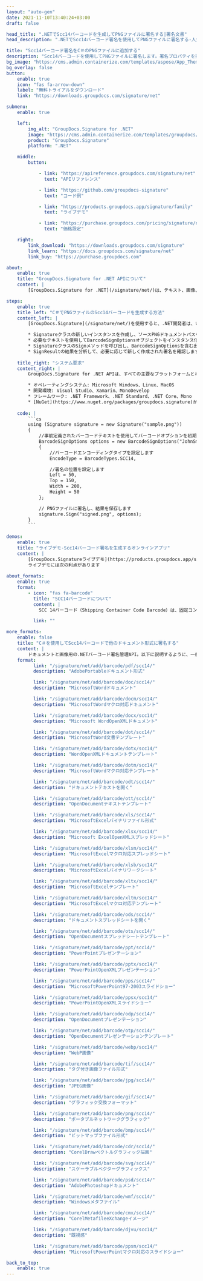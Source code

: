 ```yaml
---
layout: "auto-gen"
date: 2021-11-10T13:40:24+03:00
draft: false

head_title: ".NETでScc14バーコードを生成してPNGファイルに署名する|署名文書"
head_description: ".NETでScc14バーコード署名を使用してPNGファイルに署名する-人気のあるビジネスドキュメントや画像ファイル形式にバーコードを追加します."

title: "Scc14バーコード署名をC＃のPNGファイルに追加する"
description: "Scc14バーコードを使用してPNGファイルに署名します。署名プロパティを操作し、ニーズに合ったドキュメント内で高度な署名オプションを設定します."
bg_image: "https://cms.admin.containerize.com/templates/aspose/App_Themes/V3/images/bg/header1.png"
bg_overlay: false
button:
    enable: true
    icon: "fas fa-arrow-down"
    label: "無料トライアルをダウンロード"
    link: "https://downloads.groupdocs.com/signature/net"

submenu:
    enable: true

    left:
        img_alt: "GroupDocs.Signature for .NET"
        image: "https://cms.admin.containerize.com/templates/groupdocs/images/product-logos/90x90-noborder/groupdocs-signature-net.png"
        product: "GroupDocs.Signature"
        platform: ".NET"

    middle:
        button:

            - link: "https://apireference.groupdocs.com/signature/net"
              text: "APIリファレンス"

            - link: "https://github.com/groupdocs-signature"
              text: "コード例"

            - link: "https://products.groupdocs.app/signature/family"
              text: "ライブデモ"

            - link: "https://purchase.groupdocs.com/pricing/signature/net"
              text: "価格設定"

    right:
        link_download: "https://downloads.groupdocs.com/signature"
        link_learn: "https://docs.groupdocs.com/signature/net"
        link_buy: "https://purchase.groupdocs.com"

about:
    enable: true
    title: "GroupDocs.Signature for .NET APIについて"
    content: |
        [GroupDocs.Signature for .NET](/signature/net/)は、テキスト、画像、バーコード、スタンプ、フォームフィールド、QRコード、メタデータなどのさまざまな署名タイプを使用してデジタルドキュメントに電子署名するネイティブ.NETAPIです。ユーザーは、PDF、Microsoft Word、Excelワークシート、PowerPointプレゼンテーション、Adobe Photoshop、メタファイル、および画像ファイル形式内のデジタル署名を追加、編集、検証、削除、および検索でき、必要に応じて署名プロパティをカスタマイズするための追加サポートがあります。

steps:
    enable: true
    title_left: "C＃でPNGファイルのScc14バーコードを生成する方法"
    content_left: |
        [GroupDocs.Signature](/signature/net/)を使用すると、.NET開発者は、いくつかの簡単な手順を実行することで、アプリケーション内のPNGファイルにScc14バーコードを簡単に追加できます。

        * Signatureクラスの新しいインスタンスを作成し、ソースPNGドキュメントパスをコンストラクターパラメーターとして渡します。
        * 必要なテキストを使用してBarcodeSignOptionsオブジェクトをインスタンス化し、EncodeTypeプロパティをSCC14に設定します。
        * SignatureクラスのSignメソッドを呼び出し、BarcodeSignOptionsを含む出力PNGファイル名を渡します。
        * SignResultの結果を分析して、必要に応じて新しく作成された署名を確認します。
        
    title_right: "システム要求"
    content_right: |
        GroupDocs.Signature for .NET APIは、すべての主要なプラットフォームとオペレーティングシステムでサポートされています。以下のコードを実行する前に、システムに次の前提条件がインストールされていることを確認してください。

        * オペレーティングシステム: Microsoft Windows、Linux、MacOS
        * 開発環境: Visual Studio、Xamarin、MonoDevelop
        * フレームワーク: .NET Framework、.NET Standard、.NET Core、Mono
        * [NuGet](https://www.nuget.org/packages/groupdocs.signature)からGroupDocs.Signaturefor.NETの最新バージョンをダウンロードします
        
    code: |
        ```cs
        using (Signature signature = new Signature("sample.png"))
        {
            //事前定義されたバーコードテキストを使用してバーコードオプションを初期化します
            BarcodeSignOptions options = new BarcodeSignOptions("JohnSmith")
            {
                //バーコードエンコーディングタイプを設定します
                EncodeType = BarcodeTypes.SCC14,

                //署名の位置を設定します
                Left = 50,
                Top = 150,
                Width = 200,
                Height = 50
            };

            // PNGファイルに署名し、結果を保存します 
            signature.Sign("signed.png", options);
        }
        ```
        
demos:
    enable: true
    title: "ライブデモ-Scc14バーコード署名を生成するオンラインアプリ"
    content: |
        [GroupDocs.Signatureライブデモ](https://products.groupdocs.app/signature/family)サイトにアクセスして、今すぐPNGファイルにScc14バーコードを追加してください。  
        ライブデモには次の利点があります
        
about_formats:
    enable: true
    format:
        - icon: "fas fa-barcode"
          title: "SCC14バーコードについて"
          content: |
            SCC 14バーコード（Shipping Container Code Barcode）は、固定コンテンツの輸送コンテナに割り当てられた14桁の番号です。

          link: ""

more_formats:
    enable: false
    title: "C＃を使用してScc14バーコードで他のドキュメント形式に署名する"
    content: |
        ドキュメントと画像用の.NETバーコード署名管理API。以下に説明するように、一般的なファイル形式のいくつかにバーコード署名を追加します。
    format: 
          link: "/signature/net/add/barcode/pdf/scc14/"
          description: "AdobePortableドキュメント形式"

          link: "/signature/net/add/barcode/doc/scc14/"
          description: "MicrosoftWordドキュメント"

          link: "/signature/net/add/barcode/docm/scc14/"
          description: "MicrosoftWordマクロ対応ドキュメント"

          link: "/signature/net/add/barcode/docx/scc14/"
          description: "Microsoft WordOpenXMLドキュメント"

          link: "/signature/net/add/barcode/dot/scc14/"
          description: "MicrosoftWord文書テンプレート"

          link: "/signature/net/add/barcode/dotx/scc14/"
          description: "WordOpenXMLドキュメントテンプレート"

          link: "/signature/net/add/barcode/dotm/scc14/"
          description: "MicrosoftWordマクロ対応テンプレート"       

          link: "/signature/net/add/barcode/odt/scc14/"
          description: "ドキュメントテキストを開く"

          link: "/signature/net/add/barcode/ott/scc14/"
          description: "OpenDocumentテキストテンプレート"

          link: "/signature/net/add/barcode/xls/scc14/"
          description: "MicrosoftExcelバイナリファイル形式"

          link: "/signature/net/add/barcode/xlsx/scc14/"
          description: "Microsoft ExcelOpenXMLスプレッドシート"

          link: "/signature/net/add/barcode/xlsm/scc14/"
          description: "MicrosoftExcelマクロ対応スプレッドシート"

          link: "/signature/net/add/barcode/xlsb/scc14/"
          description: "MicrosoftExcelバイナリワークシート"

          link: "/signature/net/add/barcode/xltx/scc14/"
          description: "MicrosoftExcelテンプレート"

          link: "/signature/net/add/barcode/xltm/scc14/"
          description: "MicrosoftExcelマクロ対応テンプレート"

          link: "/signature/net/add/barcode/ods/scc14/"
          description: "ドキュメントスプレッドシートを開く"

          link: "/signature/net/add/barcode/ots/scc14/"
          description: "OpenDocumentスプレッドシートテンプレート"

          link: "/signature/net/add/barcode/ppt/scc14/"
          description: "PowerPointプレゼンテーション"

          link: "/signature/net/add/barcode/pptx/scc14/"
          description: "PowerPointOpenXMLプレゼンテーション"

          link: "/signature/net/add/barcode/pps/scc14/"
          description: "MicrosoftPowerPoint97-2003スライドショー"

          link: "/signature/net/add/barcode/ppsx/scc14/"
          description: "PowerPointOpenXMLスライドショー"                              

          link: "/signature/net/add/barcode/odp/scc14/"
          description: "OpenDocumentプレゼンテーション"

          link: "/signature/net/add/barcode/otp/scc14/"
          description: "OpenDocumentプレゼンテーションテンプレート"

          link: "/signature/net/add/barcode/webp/scc14/"
          description: "WebP画像"

          link: "/signature/net/add/barcode/tif/scc14/"
          description: "タグ付き画像ファイル形式"

          link: "/signature/net/add/barcode/jpg/scc14/"
          description: "JPEG画像"

          link: "/signature/net/add/barcode/gif/scc14/"
          description: "グラフィック交換フォーマット"

          link: "/signature/net/add/barcode/png/scc14/"
          description: "ポータブルネットワークグラフィック"

          link: "/signature/net/add/barcode/bmp/scc14/"
          description: "ビットマップファイル形式"

          link: "/signature/net/add/barcode/cdr/scc14/"
          description: "CorelDrawベクトルグラフィック描画"

          link: "/signature/net/add/barcode/svg/scc14/"
          description: "スケーラブルベクターグラフィックス"

          link: "/signature/net/add/barcode/psd/scc14/"
          description: "AdobePhotoshopドキュメント"

          link: "/signature/net/add/barcode/wmf/scc14/"
          description: "Windowsメタファイル"        

          link: "/signature/net/add/barcode/cmx/scc14/"
          description: "CorelMetafileeXchangeイメージ"

          link: "/signature/net/add/barcode/djvu/scc14/"
          description: "既視感"

          link: "/signature/net/add/barcode/ppsm/scc14/"
          description: "MicrosoftPowerPointマクロ対応のスライドショー"

back_to_top:
    enable: true
---
```

